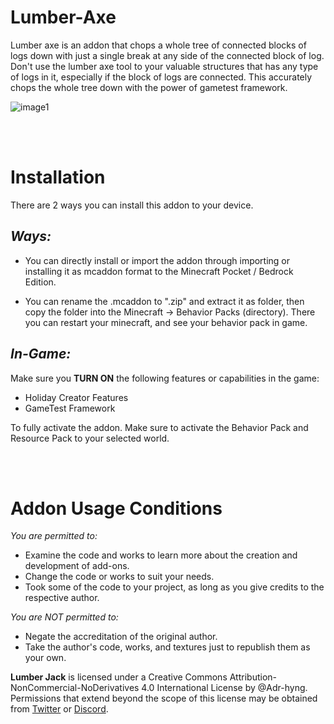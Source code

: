 # **Lumber-Axe**
Lumber axe is an addon that chops a whole tree of connected blocks of logs down with just a single break at any side of the connected block of log. Don't use the lumber axe tool to your valuable structures that has any type of logs in it, especially if the block of logs are connected. This accurately chops the whole tree down with the power of gametest framework.

![image1](https://user-images.githubusercontent.com/95139246/183247595-2af2bdaf-002e-4a97-b638-75114f729583.jpg)


<br></br>

# **Installation**
There are 2 ways you can install this addon to your device.

## *Ways:*

- You can directly install or import the addon through importing or installing it as mcaddon format to the Minecraft Pocket / Bedrock Edition.

- You can rename the .mcaddon to ".zip" and extract it as folder, then copy the folder into the Minecraft -> Behavior Packs (directory). There you can restart your minecraft, and see your behavior pack in game.

## *In-Game:*

Make sure you **TURN ON** the following features or capabilities in the game:

- Holiday Creator Features
- GameTest Framework

To fully activate the addon. Make sure to activate the Behavior Pack and Resource Pack to your selected world.


<br></br>

# **Addon Usage Conditions**

*You are permitted to:*

- Examine the code and works to learn more about the creation and development of add-ons.
- Change the code or works to suit your needs.
- Took some of the code to your project, as long as you give credits to the respective author.

*You are NOT permitted to:*

- Negate the accreditation of the original author.
- Take the author's code, works, and textures just to republish them as your own.

**Lumber Jack** is licensed under a Creative Commons Attribution-NonCommercial-NoDerivatives 4.0 International License by @Adr-hyng.
Permissions that extend beyond the scope of this license may be obtained from [Twitter](https://twitter.com/h_YanG_0A "My Twitter Account") or [Discord](Adriancc#0616 "Adriancc#0616").

